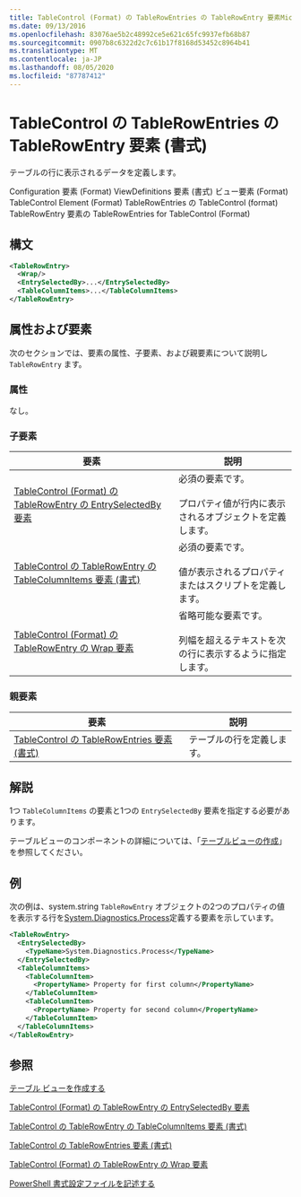 ```yaml
---
title: TableControl (Format) の TableRowEntries の TableRowEntry 要素Microsoft Docs
ms.date: 09/13/2016
ms.openlocfilehash: 83076ae5b2c48992ce5e621c65fc9937efb68b87
ms.sourcegitcommit: 0907b8c6322d2c7c61b17f8168d53452c8964b41
ms.translationtype: MT
ms.contentlocale: ja-JP
ms.lasthandoff: 08/05/2020
ms.locfileid: "87787412"
---
```

# <a name="tablerowentry-element-for-tablerowentries-for-tablecontrol-format"></a>TableControl の TableRowEntries の TableRowEntry 要素 (書式)

テーブルの行に表示されるデータを定義します。

Configuration 要素 (Format) ViewDefinitions 要素 (書式) ビュー要素 (Format) TableControl Element (Format) TableRowEntries の TableControl (format) TableRowEntry 要素の TableRowEntries for TableControl (Format)

## <a name="syntax"></a>構文

```xml
<TableRowEntry>
  <Wrap/>
  <EntrySelectedBy>...</EntrySelectedBy>
  <TableColumnItems>...</TableColumnItems>
</TableRowEntry>
```

## <a name="attributes-and-elements"></a>属性および要素

次のセクションでは、要素の属性、子要素、および親要素について説明し `TableRowEntry` ます。

### <a name="attributes"></a>属性

なし。

### <a name="child-elements"></a>子要素

|要素|説明|
|-------------|-----------------|
|[TableControl (Format) の TableRowEntry の EntrySelectedBy 要素](./entryselectedby-element-for-tablerowentry-for-tablecontrol-format.md)|必須の要素です。<br /><br /> プロパティ値が行内に表示されるオブジェクトを定義します。|
|[TableControl の TableRowEntry の TableColumnItems 要素 (書式)](./tablecolumnitems-element-for-tablerowentry-for-tablecontrol-format.md)|必須の要素です。<br /><br /> 値が表示されるプロパティまたはスクリプトを定義します。|
|[TableControl (Format) の TableRowEntry の Wrap 要素](./wrap-element-for-tablerowentry-for-tablecontrol-format.md)|省略可能な要素です。<br /><br /> 列幅を超えるテキストを次の行に表示するように指定します。|

### <a name="parent-elements"></a>親要素

|要素|説明|
|-------------|-----------------|
|[TableControl の TableRowEntries 要素 (書式)](./tablerowentries-element-for-tablecontrol-format.md)|テーブルの行を定義します。|

## <a name="remarks"></a>解説

1つ `TableColumnItems` の要素と1つの `EntrySelectedBy` 要素を指定する必要があります。

テーブルビューのコンポーネントの詳細については、「[テーブルビューの作成](./creating-a-table-view.md)」を参照してください。

## <a name="example"></a>例

次の例は、system.string `TableRowEntry` オブジェクトの2つのプロパティの値を表示する行を[System.Diagnostics.Process](/dotnet/api/System.Diagnostics.Process)定義する要素を示しています。

```xml
<TableRowEntry>
  <EntrySelectedBy>
    <TypeName>System.Diagnostics.Process</TypeName>
  </EntrySelectedBy>
  <TableColumnItems>
    <TableColumnItem>
      <PropertyName> Property for first column</PropertyName>
    </TableColumnItem>
    <TableColumnItem>
      <PropertyName> Property for second column</PropertyName>
    </TableColumnItem>
  </TableColumnItems>
</TableRowEntry>
```

## <a name="see-also"></a>参照

[テーブル ビューを作成する](./creating-a-table-view.md)

[TableControl (Format) の TableRowEntry の EntrySelectedBy 要素](./entryselectedby-element-for-tablerowentry-for-tablecontrol-format.md)

[TableControl の TableRowEntry の TableColumnItems 要素 (書式)](./tablecolumnitems-element-for-tablerowentry-for-tablecontrol-format.md)

[TableControl の TableRowEntries 要素 (書式)](./tablerowentries-element-for-tablecontrol-format.md)

[TableControl (Format) の TableRowEntry の Wrap 要素](./wrap-element-for-tablerowentry-for-tablecontrol-format.md)

[PowerShell 書式設定ファイルを記述する](./writing-a-powershell-formatting-file.md)
